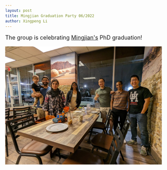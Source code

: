 ```yaml
---
layout: post
title: Mingjian Graduation Party 06/2022
author: Xingpeng Li
---
```


<div class="smallhead" style="font-size:18px;">
      <p>
The group is celebrating <a target="_blank" href="/people/Mingjian-Tuo/" class="">Mingjian's</a> PhD graduation! 
      </p>
</div>


![](/images/blog/2023.06.23_Mingjian_Grad_Party.jpg)

